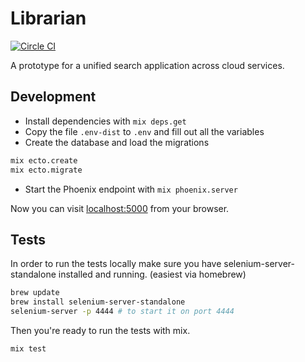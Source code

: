 # Librarian

[![Circle CI](https://circleci.com/gh/philippkueng/librarian/tree/master.svg?style=svg)](https://circleci.com/gh/philippkueng/librarian/tree/master)

A prototype for a unified search application across cloud services.

## Development

* Install dependencies with `mix deps.get`
* Copy the file `.env-dist` to `.env` and fill out all the variables
* Create the database and load the migrations

```bash
mix ecto.create
mix ecto.migrate
```

* Start the Phoenix endpoint with `mix phoenix.server`

Now you can visit [localhost:5000](http://localhost:5000/) from your browser.

## Tests

In order to run the tests locally make sure you have selenium-server-standalone installed and running. (easiest via homebrew)

```bash
brew update
brew install selenium-server-standalone
selenium-server -p 4444 # to start it on port 4444
```

Then you're ready to run the tests with mix.

```bash
mix test
```
